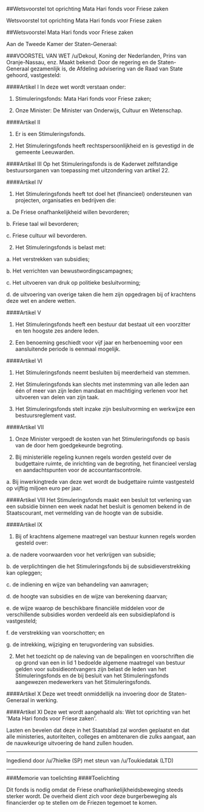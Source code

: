 ##Wetsvoorstel tot oprichting Mata Hari fonds voor Friese zaken 
 
Wetsvoorstel tot oprichting Mata Hari fonds voor Friese zaken

##Wetsvoorstel Mata Hari fonds voor Friese  zaken
 
Aan de Tweede Kamer der Staten-Generaal:

###VOORSTEL VAN WET
/u/Dekoul, Koning der Nederlanden, Prins van Oranje-Nassau, enz. Maakt bekend: Door de regering en de Staten-Generaal gezamenlijk is, de Afdeling advisering van de Raad van State gehoord, vastgesteld:

####Artikel I
In deze wet wordt verstaan onder:

1. Stimuleringsfonds: Mata Hari fonds voor Friese  zaken;

2. Onze Minister: De Minister van Onderwijs, Cultuur en Wetenschap.

####Artikel II
1. Er is een Stimuleringsfonds.

2. Het Stimuleringsfonds heeft rechtspersoonlijkheid en is gevestigd in de gemeente Leeuwarden.

####Artikel III
Op het Stimuleringsfonds is de Kaderwet zelfstandige bestuursorganen van toepassing met uitzondering van artikel 22.

####Artikel IV
1. Het Stimuleringsfonds heeft tot doel het (financieel) ondersteunen van projecten, organisaties en bedrijven die:

a. De Friese onafhankelijkheid willen bevorderen;

b. Friese taal wil bevorderen;

c. Friese cultuur wil bevorderen.

2. Het Stimuleringsfonds is belast met:

a. Het verstrekken van subsidies;

b. Het verrichten van bewustwordingscampagnes;

c. Het uitvoeren van druk op politieke besluitvorming;

d. de uitvoering van overige taken die hem zijn opgedragen bij of krachtens deze wet en andere wetten.

####Artikel V
1. Het Stimuleringsfonds heeft een bestuur dat bestaat uit een voorzitter en ten hoogste zes andere leden.

2. Een benoeming geschiedt voor vijf jaar en herbenoeming voor een aansluitende periode is eenmaal mogelijk.

####Artikel VI
1. Het Stimuleringsfonds neemt besluiten bij meerderheid van stemmen.

2. Het Stimuleringsfonds kan slechts met instemming van alle leden aan één of meer van zijn leden mandaat en machtiging verlenen voor het uitvoeren van delen van zijn taak.

3. Het Stimuleringsfonds stelt inzake zijn besluitvorming en werkwijze een bestuursreglement vast.

####Artikel VII
1. Onze Minister vergoedt de kosten van het Stimuleringsfonds op basis van de door hem goedgekeurde begroting.

2. Bij ministeriële regeling kunnen regels worden gesteld over de budgettaire ruimte, de inrichting van de begroting, het financieel verslag en aandachtspunten voor de accountantscontrole.

a. Bij inwerkingtrede van deze wet wordt de budgettaire ruimte vastgesteld op vijftig miljoen euro per jaar.

####Artikel VIII
Het Stimuleringsfonds maakt een besluit tot verlening van een subsidie binnen een week nadat het besluit is genomen bekend in de Staatscourant, met vermelding van de hoogte van de subsidie.

####Artikel IX
1. Bij of krachtens algemene maatregel van bestuur kunnen regels worden gesteld over:

a. de nadere voorwaarden voor het verkrijgen van subsidie;

b. de verplichtingen die het Stimuleringsfonds bij de subsidieverstrekking kan opleggen;

c. de indiening en wijze van behandeling van aanvragen;

d. de hoogte van subsidies en de wijze van berekening daarvan;

e. de wijze waarop de beschikbare financiële middelen voor de verschillende subsidies worden verdeeld als een subsidieplafond is vastgesteld;

f. de verstrekking van voorschotten; en

g. de intrekking, wijziging en terugvordering van subsidies.

2. Met het toezicht op de naleving van de bepalingen en voorschriften die op grond van een in lid 1 bedoelde algemene maatregel van bestuur gelden voor subsidieontvangers zijn belast de leden van het Stimuleringsfonds en de bij besluit van het Stimuleringsfonds aangewezen medewerkers van het Stimuleringsfonds.

####Artikel X
Deze wet treedt onmiddellijk na invoering door de Staten-Generaal in werking.

####Artikel XI
Deze wet wordt aangehaald als: Wet tot oprichting van het 'Mata Hari fonds voor Friese  zaken'.

Lasten en bevelen dat deze in het Staatsblad zal worden geplaatst en dat alle ministeries, autoriteiten, colleges en ambtenaren die zulks aangaat, aan de nauwkeurige uitvoering de hand zullen houden.

---

Ingediend door /u/7hielke (SP) met steun van /u/Toukiedatak (LTD)

---
###Memorie van toelichting
####Toelichting

Dit fonds is nodig omdat de Friese onafhankelijkheidsbeweging steeds sterker wordt. De overheid dient zich voor deze burgerbeweging als financierder op te stellen om de Friezen tegemoet te komen. 





